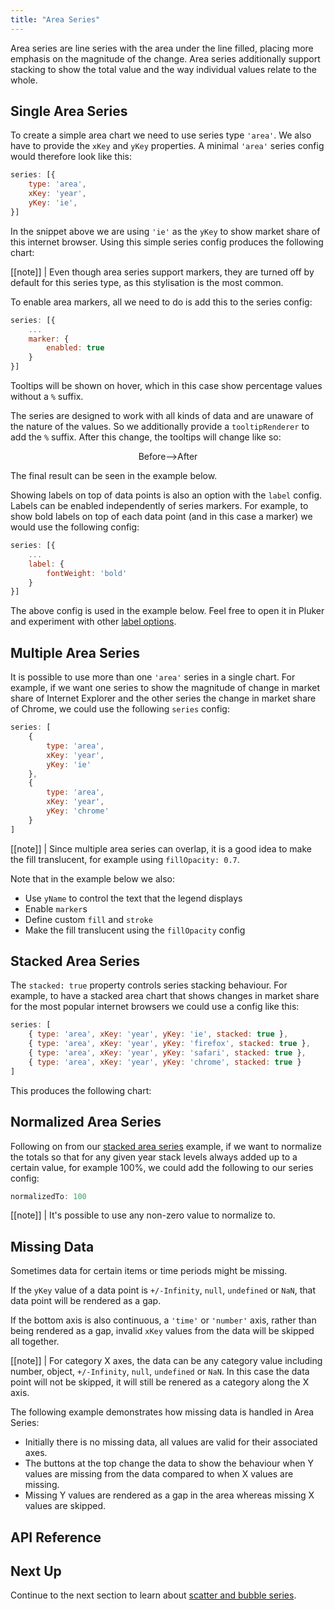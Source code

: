 ```yaml
---
title: "Area Series"
---
```


Area series are line series with the area under the line filled, placing more emphasis on the magnitude of the change. Area series additionally support stacking to show the total value and the way individual values relate to the whole.

## Single Area Series

To create a simple area chart we need to use series type `'area'`. We also have to provide the `xKey` and `yKey` properties. A minimal `'area'` series config would therefore look like this:

```js
series: [{
    type: 'area',
    xKey: 'year',
    yKey: 'ie',
}]
```

In the snippet above we are using `'ie'` as the `yKey` to show market share of this internet browser. Using this simple series config produces the following chart:

<chart-example title='Single Area Series' name='single-area' type='generated'></chart-example>

[[note]]
| Even though area series support markers, they are turned off by default for this series type, as this stylisation is the most common.

To enable area markers, all we need to do is add this to the series config:

```js
series: [{
    ...
    marker: {
        enabled: true
    }
}]
```

Tooltips will be shown on hover, which in this case show percentage values without a `%` suffix.

The series are designed to work with all kinds of data and are unaware of the nature of the values. So we additionally provide a `tooltipRenderer` to add the `%` suffix. After this change, the tooltips will change like so:

<div style="display: flex; justify-content: center;">
    <image-caption src="default-area-tooltip.png" alt="Default Area Tooltip" width="256px" constrained="true">Before</image-caption>
    <div style="margin: auto 0;">--></div>
    <image-caption src="custom-area-tooltip.png" alt="Custom Area Tooltip" width="256px" constrained="true">After</image-caption>
</div>

The final result can be seen in the example below.

<chart-example title='Single Area Series with Markers' name='single-area-markers' type='generated'></chart-example>

Showing labels on top of data points is also an option with the `label` config. Labels can be enabled independently of series markers.
For example, to show bold labels on top of each data point (and in this case a marker) we would use the following config:

```js
series: [{
    ...
    label: {
        fontWeight: 'bold'
    }
}]
```

The above config is used in the example below. Feel free to open it in Pluker and experiment with other [label options](#reference-AgAreaSeriesOptions-label).

<chart-example title='Single Area Series with Markers and Labels' name='single-area-markers-labels' type='generated'></chart-example>

## Multiple Area Series

It is possible to use more than one `'area'` series in a single chart. For example, if we want one series to show the magnitude of change in market share of Internet Explorer and the other series the change in market share of Chrome, we could use the following `series` config:

```js
series: [
    {
        type: 'area',
        xKey: 'year',
        yKey: 'ie'
    },
    {
        type: 'area',
        xKey: 'year',
        yKey: 'chrome'
    }
]
```

[[note]]
| Since multiple area series can overlap, it is a good idea to make the fill translucent, for example using `fillOpacity: 0.7`.

Note that in the example below we also:

- Use `yName` to control the text that the legend displays
- Enable `marker`s
- Define custom `fill` and `stroke`
- Make the fill translucent using the `fillOpacity` config

<chart-example title='Multiple Area Series' name='multi-area' type='generated'></chart-example>

## Stacked Area Series

The `stacked: true` property controls series stacking behaviour. For example, to have a stacked area chart that shows changes in market share for the most popular internet browsers we could use a config like this:

```js
series: [
    { type: 'area', xKey: 'year', yKey: 'ie', stacked: true },
    { type: 'area', xKey: 'year', yKey: 'firefox', stacked: true },
    { type: 'area', xKey: 'year', yKey: 'safari', stacked: true },
    { type: 'area', xKey: 'year', yKey: 'chrome', stacked: true }
]
```

This produces the following chart:

<chart-example title='Stacked Area Series' name='stacked-area' type='generated'></chart-example>

## Normalized Area Series

Following on from our [stacked area series](#example-stacked-area-series) example, if we want to normalize the totals so that for any given year stack levels always added up to a certain value, for example 100%, we could add the following to our series config:

```js
normalizedTo: 100
```

[[note]]
| It's possible to use any non-zero value to normalize to.

<chart-example title='Normalized Stacked Area Series' name='normalized-area' type='generated'></chart-example>

## Missing Data

Sometimes data for certain items or time periods might be missing.

If the `yKey` value of a data point is `+/-Infinity`, `null`, `undefined` or `NaN`, that data point will be rendered as a gap.

If the bottom axis is also continuous, a `'time'` or `'number'` axis, rather than being rendered as a gap, invalid `xKey` values from the data will be skipped all together.

[[note]]
| For category X axes, the data can be any category value including number, object, `+/-Infinity`, `null`, `undefined` or `NaN`. In this case the data point will not be skipped, it will still be renered as a category along the X axis.

The following example demonstrates how missing data is handled in Area Series:

- Initially there is no missing data, all values are valid for their associated axes.
- The buttons at the top change the data to show the behaviour when Y values are missing from the data compared to when X values are missing.
- Missing Y values are rendered as a gap in the area whereas missing X values are skipped.

<chart-example title='Area Series with Incomplete Data' name='missing-data-area' type='generated'></chart-example>


## API Reference

<interface-documentation interfaceName='AgAreaSeriesOptions' overridesrc="charts-api/api.json" config='{ "showSnippets": false }'></interface-documentation>

## Next Up

Continue to the next section to learn about [scatter and bubble series](/charts-scatter-series/).
